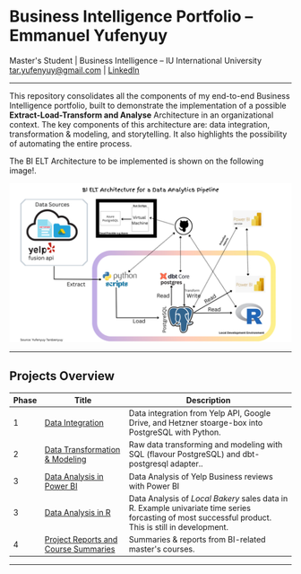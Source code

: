 # Business Intelligence Portfolio – Emmanuel Yufenyuy

Master's Student | Business Intelligence – IU International University  
tar.yufenyuy@gmail.com | [LinkedIn](https://www.linkedin.com/in/yufenyuy-tardzenyuy-1039b8183/ "LinkedIn Profile")

---

This repository consolidates all the components of my end-to-end Business Intelligence portfolio, built to demonstrate the implementation of a possible **Extract-Load-Transform and Analyse** Architecture in an organizational context. The key components of this architecture are: data integration, transformation & modeling, and storytelling. It also highlights the possibility of automating the entire process.

The BI ELT Architecture to be implemented is shown on the following image!.

![ELT-BI-Architecture](./img/elt_bi_architecture.png)

---

## Projects Overview

| Phase | Title                        | Description                                                                 |
|-------|------------------------------|-----------------------------------------------------------------------------|
| 1     | [Data Integration](https://github.com/yufeenyuy/extract_load) | Data integration from Yelp API, Google Drive, and Hetzner stoarge-box into PostgreSQL with Python. |
| 2     | [Data Transformation & Modeling](https://github.com/yufeenyuy/modular_transform)         | Raw data transforming and modeling with SQL (flavour PostgreSQL) and dbt-postgresql adapter..              |
| 3     | [Data Analysis in Power BI](https://github.com/yufeenyuy/data_analysis)         | Data Analysis of Yelp Business reviews with Power BI|
| 3     | [Data Analysis in R](https://github.com/yufeenyuy/r_data_analysis)         | Data Analysis of *Local Bakery* sales data in R. Example univariate time series forcasting of most successful product. This is still in development.|
| 4    | [Project Reports and Course Summaries](https://github.com/yufeenyuy/research-and-course_summaries)      | Summaries & reports from BI-related master's courses.                      |

---


